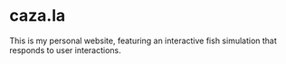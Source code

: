# caza.la

This is my personal website, featuring an interactive fish simulation that responds to user interactions.
